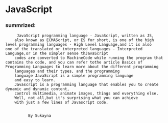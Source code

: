 
# JavaScript
### summrized:


         JavaScript programming language - JavaScript, written as JS,
        also known as ECMAScript, or ES for short, is one of the high level programming languages - High Level Language,and it is also             one of the translated or interpreted languages - Interpreted Language,or in the simpler sense thJavaScript
        codes are converted to MachineCode while running the program that contains the code, and you can refer tothe article Basics of             Programming Languages to learn more about the different programming 
        languages and their types, and the programming 
        language JavaScript is a simple programming language 
        and easy to learn.
        Javascript is a programming language that enables you to create dynamic and dynamic content,
        control multimedia, animate images, things and everything else.
        Well, not all,but it's surprising what you can achieve
        with just a few lines of Javascript code.
              

              By Sukayna 
         
